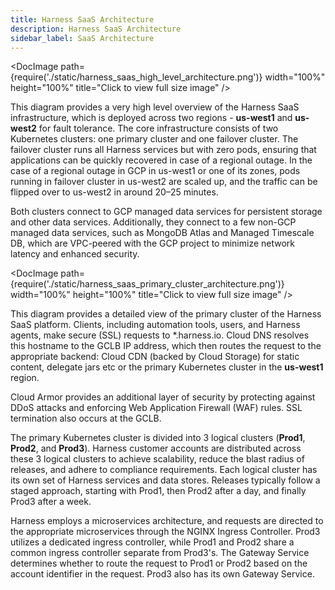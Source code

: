 ```yaml
---
title: Harness SaaS Architecture
description: Harness SaaS Architecture
sidebar_label: SaaS Architecture
---
```


<DocImage path={require('./static/harness_saas_high_level_architecture.png')} width="100%" height="100%" title="Click to view full size image" />

This diagram provides a very high level overview of the Harness SaaS infrastructure, which is deployed across two regions - **us-west1** and **us-west2** for fault tolerance. The core infrastructure consists of two Kubernetes clusters: one primary cluster and one failover cluster. The failover cluster runs all Harness services but with zero pods, ensuring that applications can be quickly recovered in case of a regional outage. In the case of a regional outage in GCP in us-west1 or one of its zones, pods running in failover cluster in us-west2 are scaled up, and the traffic can be flipped over to us-west2 in around 20–25 minutes. 

Both clusters connect to GCP managed data services for persistent storage and other data services. Additionally, they connect to a few non-GCP managed data services, such as MongoDB Atlas and Managed Timescale DB, which are VPC-peered with the GCP project to minimize network latency and enhanced security.


<DocImage path={require('./static/harness_saas_primary_cluster_architecture.png')} width="100%" height="100%" title="Click to view full size image" />

This diagram provides a detailed view of the primary cluster of the Harness SaaS platform. Clients, including automation tools, users, and Harness agents, make secure (SSL) requests to *.harness.io. Cloud DNS resolves this hostname to the GCLB IP address, which then routes the request to the appropriate backend: Cloud CDN (backed by Cloud Storage) for static content, delegate jars etc or the primary Kubernetes cluster in the **us-west1** region.
	
Cloud Armor provides an additional layer of security by protecting against DDoS attacks and enforcing Web Application Firewall (WAF) rules. SSL termination also occurs at the GCLB.

The primary Kubernetes cluster is divided into 3 logical clusters (**Prod1**, **Prod2**, and **Prod3**). Harness customer accounts are distributed across these 3 logical clusters to achieve scalability, reduce the blast radius of releases, and adhere to compliance requirements. Each logical cluster has its own set of Harness services and data stores. Releases typically follow a staged approach, starting with Prod1, then Prod2 after a day, and finally Prod3 after a week.
	
Harness employs a microservices architecture, and requests are directed to the appropriate microservices through the NGINX Ingress Controller. Prod3 utilizes a dedicated ingress controller, while Prod1 and Prod2 share a common ingress controller separate from Prod3's. The Gateway Service determines whether to route the request to Prod1 or Prod2 based on the account identifier in the request. Prod3 also has its own Gateway Service.
